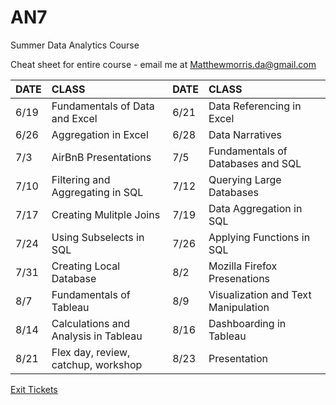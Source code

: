 # AN7
Summer  Data Analytics Course

Cheat sheet for entire course - email me at Matthewmorris.da@gmail.com

|DATE|CLASS|DATE|CLASS|
|:---|:----|:---|:----|
|6/19|Fundamentals of Data and Excel|6/21|Data Referencing in Excel|
|6/26|Aggregation in Excel|6/28|Data Narratives|
|7/3|AirBnB Presentations|7/5|Fundamentals of Databases and SQL|
|7/10|Filtering and Aggregating in SQL|7/12|Querying Large Databases|
|7/17|Creating Mulitple Joins|7/19|Data Aggregation in SQL|
|7/24|Using Subselects in SQL|7/26|Applying Functions in SQL|
|7/31|Creating Local Database|8/2|Mozilla Firefox Presenations|
|8/7|Fundamentals of Tableau|8/9|Visualization and Text Manipulation|
|8/14|Calculations and Analysis in Tableau|8/16|Dashboarding in Tableau|
|8/21|Flex day, review, catchup, workshop|8/23|Presentation|

[Exit Tickets](https://docs.google.com/a/generalassemb.ly/forms/d/e/1FAIpQLSdHWXjpZ-3AQdrVzwoTE_w9IUNFJmWSBgrT8tgWtJxQtVLHyw/viewform)
